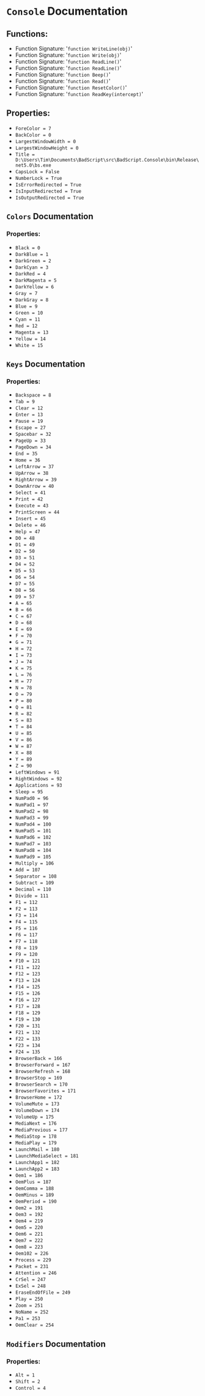 # `Console` Documentation
## Functions:
- Function Signature: '`function WriteLine(obj)`'
- Function Signature: '`function Write(obj)`'
- Function Signature: '`function ReadLine()`'
- Function Signature: '`function ReadLine()`'
- Function Signature: '`function Beep()`'
- Function Signature: '`function Read()`'
- Function Signature: '`function ResetColor()`'
- Function Signature: '`function ReadKey(intercept)`'
## Properties:
- `ForeColor = 7`
- `BackColor = 0`
- `LargestWindowWidth = 0`
- `LargestWindowHeight = 0`
- `Title = D:\Users\Tim\Documents\BadScript\src\BadScript.Console\bin\Release\net5.0\bs.exe`
- `CapsLock = False`
- `NumberLock = True`
- `IsErrorRedirected = True`
- `IsInputRedirected = True`
- `IsOutputRedirected = True`


## `Colors` Documentation
### Properties:
- `Black = 0`
- `DarkBlue = 1`
- `DarkGreen = 2`
- `DarkCyan = 3`
- `DarkRed = 4`
- `DarkMagenta = 5`
- `DarkYellow = 6`
- `Gray = 7`
- `DarkGray = 8`
- `Blue = 9`
- `Green = 10`
- `Cyan = 11`
- `Red = 12`
- `Magenta = 13`
- `Yellow = 14`
- `White = 15`


## `Keys` Documentation
### Properties:
- `Backspace = 8`
- `Tab = 9`
- `Clear = 12`
- `Enter = 13`
- `Pause = 19`
- `Escape = 27`
- `Spacebar = 32`
- `PageUp = 33`
- `PageDown = 34`
- `End = 35`
- `Home = 36`
- `LeftArrow = 37`
- `UpArrow = 38`
- `RightArrow = 39`
- `DownArrow = 40`
- `Select = 41`
- `Print = 42`
- `Execute = 43`
- `PrintScreen = 44`
- `Insert = 45`
- `Delete = 46`
- `Help = 47`
- `D0 = 48`
- `D1 = 49`
- `D2 = 50`
- `D3 = 51`
- `D4 = 52`
- `D5 = 53`
- `D6 = 54`
- `D7 = 55`
- `D8 = 56`
- `D9 = 57`
- `A = 65`
- `B = 66`
- `C = 67`
- `D = 68`
- `E = 69`
- `F = 70`
- `G = 71`
- `H = 72`
- `I = 73`
- `J = 74`
- `K = 75`
- `L = 76`
- `M = 77`
- `N = 78`
- `O = 79`
- `P = 80`
- `Q = 81`
- `R = 82`
- `S = 83`
- `T = 84`
- `U = 85`
- `V = 86`
- `W = 87`
- `X = 88`
- `Y = 89`
- `Z = 90`
- `LeftWindows = 91`
- `RightWindows = 92`
- `Applications = 93`
- `Sleep = 95`
- `NumPad0 = 96`
- `NumPad1 = 97`
- `NumPad2 = 98`
- `NumPad3 = 99`
- `NumPad4 = 100`
- `NumPad5 = 101`
- `NumPad6 = 102`
- `NumPad7 = 103`
- `NumPad8 = 104`
- `NumPad9 = 105`
- `Multiply = 106`
- `Add = 107`
- `Separator = 108`
- `Subtract = 109`
- `Decimal = 110`
- `Divide = 111`
- `F1 = 112`
- `F2 = 113`
- `F3 = 114`
- `F4 = 115`
- `F5 = 116`
- `F6 = 117`
- `F7 = 118`
- `F8 = 119`
- `F9 = 120`
- `F10 = 121`
- `F11 = 122`
- `F12 = 123`
- `F13 = 124`
- `F14 = 125`
- `F15 = 126`
- `F16 = 127`
- `F17 = 128`
- `F18 = 129`
- `F19 = 130`
- `F20 = 131`
- `F21 = 132`
- `F22 = 133`
- `F23 = 134`
- `F24 = 135`
- `BrowserBack = 166`
- `BrowserForward = 167`
- `BrowserRefresh = 168`
- `BrowserStop = 169`
- `BrowserSearch = 170`
- `BrowserFavorites = 171`
- `BrowserHome = 172`
- `VolumeMute = 173`
- `VolumeDown = 174`
- `VolumeUp = 175`
- `MediaNext = 176`
- `MediaPrevious = 177`
- `MediaStop = 178`
- `MediaPlay = 179`
- `LaunchMail = 180`
- `LaunchMediaSelect = 181`
- `LaunchApp1 = 182`
- `LaunchApp2 = 183`
- `Oem1 = 186`
- `OemPlus = 187`
- `OemComma = 188`
- `OemMinus = 189`
- `OemPeriod = 190`
- `Oem2 = 191`
- `Oem3 = 192`
- `Oem4 = 219`
- `Oem5 = 220`
- `Oem6 = 221`
- `Oem7 = 222`
- `Oem8 = 223`
- `Oem102 = 226`
- `Process = 229`
- `Packet = 231`
- `Attention = 246`
- `CrSel = 247`
- `ExSel = 248`
- `EraseEndOfFile = 249`
- `Play = 250`
- `Zoom = 251`
- `NoName = 252`
- `Pa1 = 253`
- `OemClear = 254`


## `Modifiers` Documentation
### Properties:
- `Alt = 1`
- `Shift = 2`
- `Control = 4`


